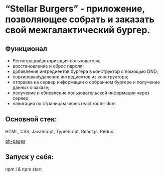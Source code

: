 # “Stellar Burgers” - приложение, позволяющее собрать и заказать свой межгалактический бургер.
## Функционал
- Регистрация\авторизация пользователя;
- восстановление и сброс пароля;
- добавление ингредиентов бургера в конструктор с помощью DND;
- сортировка\удаление ингредиентов из конструктора;
- отправка на сервер информации о собранном бургере и получение данных о заказе;
- получение и обновление пользовательской информации через сервер;
- навигация по страницам через react router dom.

## Основной стек: 
HTML, CSS, JavaScript, TypeScript, React.js, Redux.

[gh-pages](https://frantsuzova.github.io/react-burger/)

## Запуск у себя: 
npm i & npm start
